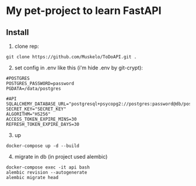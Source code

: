 # My pet-project to learn FastAPI

## Install

1. clone rep:
```
git clone https://github.com/Muskelo/ToDoAPI.git .
```

2. set config in .env like this (i'm hide .env by git-crypt):
```
#POSTGRES
POSTGRES_PASSWORD=password
PGDATA=/data/postgres

#API
SQLALCHEMY_DATABASE_URL="postgresql+psycopg2://postgres:password@db/postgres"
SECRET_KEY="SECRET_KEY"
ALGORITHM="HS256"
ACCESS_TOKEN_EXPIRE_MINS=30
REFRESH_TOKEN_EXPIRE_DAYS=30
```

3. up
```
docker-compose up -d --build
```

4. migrate in db (in project used alembic)
```
docker-compose exec -it api bash
alembic revision --autogenerate
alembic migrate head
```

